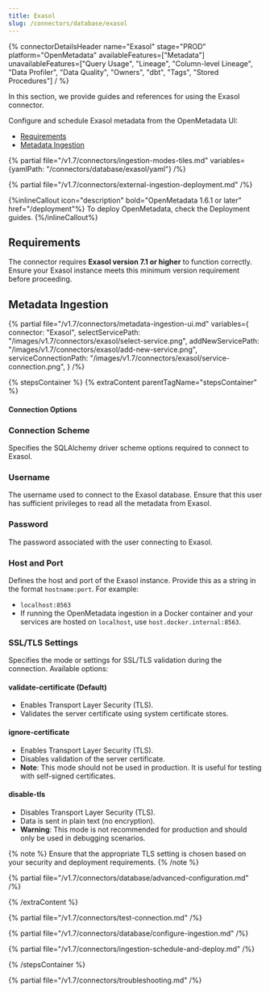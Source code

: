 ```yaml
---
title: Exasol
slug: /connectors/database/exasol
---
```


{% connectorDetailsHeader
name="Exasol"
stage="PROD"
platform="OpenMetadata"
availableFeatures=["Metadata"]
unavailableFeatures=["Query Usage", "Lineage", "Column-level Lineage", "Data Profiler", "Data Quality", "Owners", "dbt", "Tags", "Stored Procedures"]
/ %}


In this section, we provide guides and references for using the Exasol connector.

Configure and schedule Exasol metadata from the OpenMetadata UI:

- [Requirements](#requirements)
- [Metadata Ingestion](#metadata-ingestion)

{% partial file="/v1.7/connectors/ingestion-modes-tiles.md" variables={yamlPath: "/connectors/database/exasol/yaml"} /%}

{% partial file="/v1.7/connectors/external-ingestion-deployment.md" /%}

{%inlineCallout icon="description" bold="OpenMetadata 1.6.1 or later" href="/deployment"%}
To deploy OpenMetadata, check the Deployment guides.
{%/inlineCallout%}

## Requirements

The connector requires **Exasol version 7.1 or higher** to function correctly. Ensure your Exasol instance meets this minimum version requirement before proceeding.

## Metadata Ingestion

{% partial
  file="/v1.7/connectors/metadata-ingestion-ui.md"
  variables={
    connector: "Exasol",
    selectServicePath: "/images/v1.7/connectors/exasol/select-service.png",
    addNewServicePath: "/images/v1.7/connectors/exasol/add-new-service.png",
    serviceConnectionPath: "/images/v1.7/connectors/exasol/service-connection.png",
  }
/%}

{% stepsContainer %}
{% extraContent parentTagName="stepsContainer" %}

#### Connection Options

### Connection Scheme
Specifies the SQLAlchemy driver scheme options required to connect to Exasol.

### Username
The username used to connect to the Exasol database. Ensure that this user has sufficient privileges to read all the metadata from Exasol.

### Password
The password associated with the user connecting to Exasol.

### Host and Port
Defines the host and port of the Exasol instance. Provide this as a string in the format `hostname:port`. For example:
- `localhost:8563`
- If running the OpenMetadata ingestion in a Docker container and your services are hosted on `localhost`, use `host.docker.internal:8563`.

### SSL/TLS Settings
Specifies the mode or settings for SSL/TLS validation during the connection. Available options:

#### validate-certificate (Default)
- Enables Transport Layer Security (TLS).
- Validates the server certificate using system certificate stores.

#### ignore-certificate
- Enables Transport Layer Security (TLS).
- Disables validation of the server certificate. 
- **Note**: This mode should not be used in production. It is useful for testing with self-signed certificates.

#### disable-tls
- Disables Transport Layer Security (TLS).
- Data is sent in plain text (no encryption).
- **Warning**: This mode is not recommended for production and should only be used in debugging scenarios.

{% note %}
Ensure that the appropriate TLS setting is chosen based on your security and deployment requirements.
{% /note %}

{% partial file="/v1.7/connectors/database/advanced-configuration.md" /%}

{% /extraContent %}

{% partial file="/v1.7/connectors/test-connection.md" /%}

{% partial file="/v1.7/connectors/database/configure-ingestion.md" /%}

{% partial file="/v1.7/connectors/ingestion-schedule-and-deploy.md" /%}

{% /stepsContainer %}

{% partial file="/v1.7/connectors/troubleshooting.md" /%}
